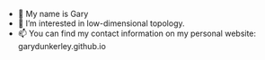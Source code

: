 - 👋  My name is Gary
- 👀  I’m interested in low-dimensional topology.
- 📫  You can find my contact information on my personal website: garydunkerley.github.io

<!---
garydunkerley/garydunkerley is a ✨ special ✨ repository because its `README.md` (this file) appears on your GitHub profile.
You can click the Preview link to take a look at your changes.
--->
